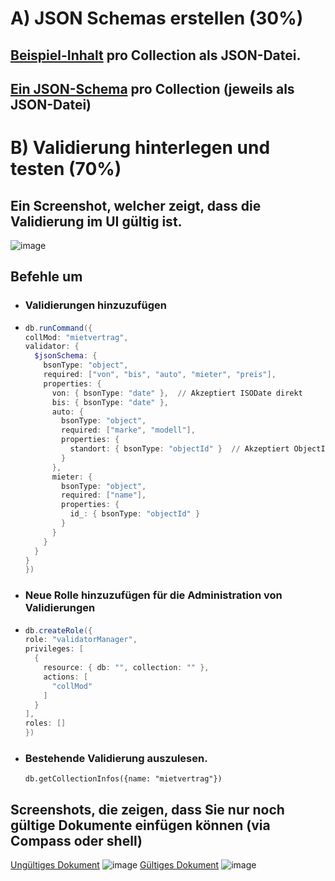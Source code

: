# A) JSON Schemas erstellen (30%)
## [Beispiel-Inhalt](src/beispiele/) pro Collection als JSON-Datei.
## [Ein JSON-Schema](src/schemas/) pro Collection (jeweils als JSON-Datei)
# B) Validierung hinterlegen und testen (70%)
## Ein Screenshot, welcher zeigt, dass die Validierung im UI gültig ist.
![image](https://github.com/user-attachments/assets/5d4b7c57-3640-4cb4-9ad6-0c64606a076f)
## Befehle um
- ### Validierungen hinzuzufügen
- ```powershell
  db.runCommand({
  collMod: "mietvertrag",
  validator: {
    $jsonSchema: {
      bsonType: "object",
      required: ["von", "bis", "auto", "mieter", "preis"],
      properties: {
        von: { bsonType: "date" },  // Akzeptiert ISODate direkt
        bis: { bsonType: "date" },
        auto: {
          bsonType: "object",
          required: ["marke", "modell"],
          properties: {
            standort: { bsonType: "objectId" }  // Akzeptiert ObjectId direkt
          }
        },
        mieter: {
          bsonType: "object",
          required: ["name"],
          properties: {
            id_: { bsonType: "objectId" }
          }
        }
      }
    }
  }
  })
  
- ### Neue Rolle hinzuzufügen für die Administration von Validierungen
- ```powershell
  db.createRole({
  role: "validatorManager",
  privileges: [
    {
      resource: { db: "", collection: "" },
      actions: [
        "collMod"
      ]
    }
  ],
  roles: []
  })
  ```
- ### Bestehende Validierung auszulesen.
  ```powerhsell
  db.getCollectionInfos({name: "mietvertrag"})
  ```
## Screenshots, die zeigen, dass Sie nur noch gültige Dokumente einfügen können (via Compass oder shell)
[Ungültiges Dokument](src/wrongData.js)
![image](https://github.com/user-attachments/assets/80d5c5df-3050-4480-bd07-6af33bb8cda1)
[Gültiges Dokument](src/correctData.js)
![image](https://github.com/user-attachments/assets/6046b26d-0c89-4915-9c25-5502389ed58e)
